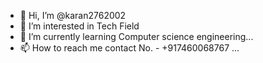 - 👋 Hi, I’m @karan2762002
- 👀 I’m interested in Tech Field
- 🌱 I’m currently learning Computer science engineering...
- 📫 How to reach me contact No. - +917460068767 ...

<!---
karan2762002/karan2762002 is a ✨ special ✨ repository because its `README.md` (this file) appears on your GitHub profile.
You can click the Preview link to take a look at your changes.
--->
